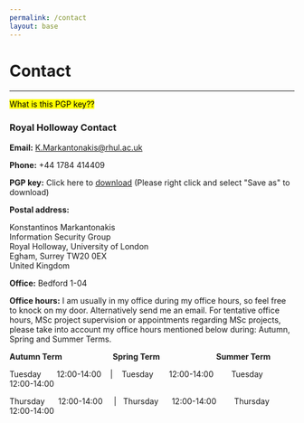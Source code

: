 ```yaml
---
permalink: /contact
layout: base
---
```


# Contact
---
<mark>What is this PGP key??</mark>

### Royal Holloway Contact

**Email:** K.Markantonakis@rhul.ac.uk

**Phone:** +44 1784 414409

**PGP key:** Click here to [download](http://www.isg.rhul.ac.uk/~kostasm/data/Markantonakis_pubpgp.asc) (Please right click and select "Save as" to download)

**Postal address:**

Konstantinos Markantonakis\
Information Security Group\
Royal Holloway, University of London\
Egham, Surrey TW20 0EX\
United Kingdom

**Office:** Bedford 1-04

**Office hours:**  I am usually in my office during my office hours, so feel free to knock on my door. Alternatively send me an email. For tentative office hours, MSc project supervision or appointments regarding MSc projects, please take into account my office hours mentioned below during: Autumn, Spring and Summer Terms.

**Autumn Term                           Spring Term                              Summer Term**

Tuesday       12:00-14:00    |    Tuesday       12:00-14:00        Tuesday       12:00-14:00

Thursday      12:00-14:00     |   Thursday      12:00-14:00        Thursday      12:00-14:00




